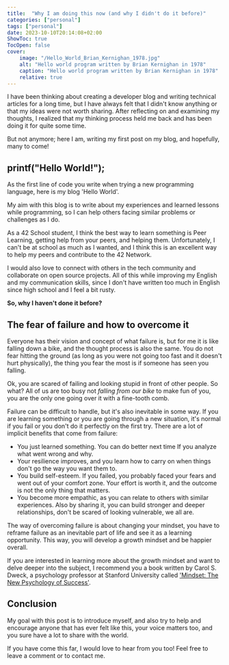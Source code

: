 ```yaml
---
title:  "Why I am doing this now (and why I didn't do it before)"
categories: ["personal"]
tags: ["personal"]
date: 2023-10-10T20:14:08+02:00
ShowToc: true
TocOpen: false
cover:
    image: "/Hello_World_Brian_Kernighan_1978.jpg"
    alt: "Hello world program written by Brian Kernighan in 1978"
    caption: "Hello world program written by Brian Kernighan in 1978"
    relative: true 
---
```


I have been thinking about creating a developer blog and writing technical
articles for a long time, but I have always felt that I didn't know anything
or that my ideas were not worth sharing. After reflecting on and examining my
thoughts, I realized that my thinking process held me back and has been doing
it for quite some time.

But not anymore; here I am, writing my first post on my blog, and hopefully, many
to come!

## printf("Hello World!");

As the first line of code you write when trying a new programming language,
here is my blog 'Hello World'.

My aim with this blog is to write about my experiences and learned lessons while
programming, so I can help others facing similar problems or challenges as I do.

As a 42 School student, I think the best way to learn something is Peer
Learning, getting help from your peers, and helping them. Unfortunately, I
can't be at school as much as I wanted, and I think this is an excellent way to
help my peers and contribute to the 42 Network.

I would also love to connect with others in the tech community and collaborate
on open source projects. All of this while improving my English and my
communication skills, since I don't have written too much in English since high
school and I feel a bit rusty.

**So, why I haven't done it before?**

## The fear of failure and how to overcome it

Everyone has their vision and concept of what failure is, but for me it is
like falling down a bike, and the thought process is also the same. You do not
fear hitting the ground (as long as you were not going too fast and it doesn't
hurt physically), the thing you fear the most is if someone has seen you
falling.

Ok, you are scared of failing and looking stupid in front of other people. So what?
All of us are too busy not _falling from our bike_ to make fun of you, you
are the only one going over it with a fine-tooth comb.

Failure can be difficult to handle, but it's also inevitable in some way. If you
are learning something or you are going through a new situation, it's normal if
you fail or you don't do it perfectly on the first try. There are a lot of
implicit benefits that come from failure:

- You just learned something. You can do better next time If you analyze what
	went wrong and why.
- Your resilience improves, and you learn how to carry on when things don't go
	the way you want them to.
- You build self-esteem. If you failed, you probably faced your fears
	and went out of your comfort zone. Your effort is worth it, and the
	outcome is not the only thing that matters.
- You become more empathic, as you can relate to others with similar experiences.
	Also by sharing it, you can build stronger and deeper relationships, don't
	be scared of looking vulnerable, we all are.

The way of overcoming failure is about changing your mindset, you have to
reframe failure as an inevitable part of life and see it as a learning
opportunity. This way, you will develop a growth mindset and be happier overall.

If you are interested in learning more about the growth mindset and want to
delve deeper into the subject, I recommend you a book written by Carol S. Dweck,
a psychology professor at Stanford University called ['Mindset: The New
Psychology of
Success'](https://www.google.com/search?sxsrf=APwXEdcK1-P0DMV1v0ejfTvYpAIWeun4Pw:1679917813067&si=AMnBZoG3cRyxvViEiVWeqgrn-CuWcnxp6_6_G7EH225wAKYHQoWMnatQiAo0vcw0MQQYiLz8EutZZSl9ndjCFC7IMK-QkSppudOvuoHoKgCUvdXYLGwiDUOOe_YGIcJC9yqynZFXv0vNHmtP9OqEhKHebm-OMh8PbncOdHnOnDllD4wmJFnEJfpmQl2_Ziu2vuLI8wOKsHVz8noR9tninCiikLgmND3BaAXk5Kyg05LlNnnKTjy5CX3V-nYOiSUw2Y6fqWFvrSPAFmJQtr3T_xEIzFHg5sVvdIjJv8R0CHhNs8ctCU_jEDyDfGhHaCzk4PJ_oIQbNiB2MnYpNUXCGxFmeDUvK70DSw%3D%3D&q=mindset+the+new+psychology+of+success&sa=X&ved=2ahUKEwjppf_Dhfz9AhU0kFwKHU5JACoQs9oBKAB6BAhQEAI&biw=958&bih=919&dpr=1#wptab=si:AMnBZoG3LdTOK9CLLaTEr5J1eNwTpkLw2JLlhIS-WjzLt9CWpvvCAxI09su8bje4y0XX6T6mPpJvHm0fTNcNLuQPuwuy9PrBKb21TchoUcu8As_bElOQYtzYuL_9Rv4ZIQur255ZQCi2TVvVyo6jGcBL0pVlAgzDYA%3D%3D).

## Conclusion

My goal with this post is to introduce myself, and also try to help and
encourage anyone that has ever felt like this, your voice matters too, and you
sure have a lot to share with the world.

If you have come this far, I would love to hear from you too! Feel free to leave
a comment or to contact me.
